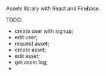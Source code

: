 Assets library with React and Firebase.

TODO:
- create user with signup;
- edit user;
- request asset;
- create asset;
- edit asset;
- get asset log;
- 
